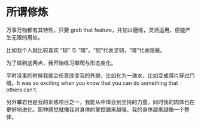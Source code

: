 # 所谓修炼

万事万物都有其特性，只要 grab that feature，并加以磨练，灵活运用，便能产生无限的用处。

比如我个人就比较喜欢 “韧” 与 “暗”。“韧”代表坚韧，“暗”代表隐蔽。

为了做到这两点，我开始练习攀爬与形态变化。

平时没事的时候我就会任意改变我的外貌，比如化为一滩水，比如变成薄片穿过门缝。It was so exciting when you know that you can do something that others can't.

另外攀岩也是我的训练项目之一，我能从中体会到坚持的力量，同时我的肉体也在更好地进化。那种感觉就像我对身体的掌控越来越强、我的身体越來越像一个整体。